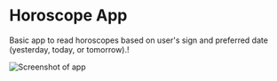 # Horoscope App

Basic app to read horoscopes based on user's sign and preferred date (yesterday, today, or tomorrow).!


![Screenshot of app](https://user-images.githubusercontent.com/69734765/221680074-bbe6a264-e5e2-4c1a-9125-f4b1152b53aa.png)
